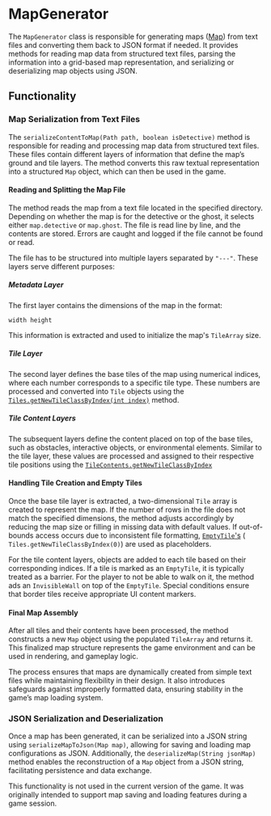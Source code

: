 # MapGenerator

The `MapGenerator` class is responsible for generating
maps ([Map](https://under-the-oaks.github.io/ColdCase-Client/tech/underoaks/coldcase/state/Map.html)) from text files
and converting them back to JSON format if needed. It provides methods for reading map data from structured text files,
parsing the information into a grid-based map representation, and serializing or deserializing map objects using JSON.

## Functionality

### Map Serialization from Text Files

The `serializeContentToMap(Path path, boolean isDetective)` method is responsible for reading and processing map data
from structured text files. These files contain different layers of information that define the map’s ground and tile
layers. The method converts this raw textual representation into a structured `Map` object, which can then be used in
the game.

#### Reading and Splitting the Map File

The method reads the map from a text file located in the specified directory. Depending on whether the map is for the
detective or the ghost, it selects either `map.detective` or `map.ghost`. The file is read line by line, and the
contents are stored. Errors are caught and logged if the file cannot be found or read.

The file has to be structured into multiple layers separated by `"---"`. These layers serve different purposes:

##### Metadata Layer

The first layer contains the dimensions of the map in the format:

   ```
   width height
   ```  

This information is extracted and used to initialize the map's `TileArray` size.

##### Tile Layer

The second layer defines the base tiles of the map using numerical indices, where each number
corresponds to a specific tile type. These numbers are processed and converted into `Tile` objects using the
[
`Tiles.getNewTileClassByIndex(int index)`](https://under-the-oaks.github.io/ColdCase-Client/tech/underoaks/coldcase/state/tiles/Tiles.html#getNewTileClassByIndex(int))
method.

##### Tile Content Layers

The subsequent layers define the content placed on top of the base tiles, such as
obstacles, interactive objects, or environmental elements. Similar to the tile layer, these values are processed and
assigned to their respective tile positions using the
[
`TileContents.getNewTileClassByIndex`](https://under-the-oaks.github.io/ColdCase-Client/tech/underoaks/coldcase/state/tileContent/TileContents.html#getNewTileClassByIndex(int))

#### Handling Tile Creation and Empty Tiles

Once the base tile layer is extracted, a two-dimensional `Tile` array is created to represent the map. If the number of
rows in the file does not match the specified dimensions, the method adjusts accordingly by reducing the map size or
filling in missing data with default values. If out-of-bounds access occurs due to inconsistent file formatting,
[`EmptyTile`'s](https://under-the-oaks.github.io/ColdCase-Client/tech/underoaks/coldcase/state/tiles/EmptyTile.html) (
`Tiles.getNewTileClassByIndex(0)`) are used as placeholders.

For the tile content layers, objects are added to each tile based on their corresponding indices. If a tile is marked as
an `EmptyTile`, it is typically treated as a barrier. For the player to not be able to walk on it, the method ads an
`InvisibleWall` on top of the `EmptyTile`. Special conditions ensure that border tiles receive appropriate UI
content markers.

#### Final Map Assembly

After all tiles and their contents have been processed, the method constructs a new `Map` object using the populated
`TileArray` and returns it. This finalized map structure represents the game environment and can be used in rendering,
and gameplay logic.

The process ensures that maps are dynamically created from simple text files while maintaining flexibility in their
design. It also introduces safeguards against improperly formatted data, ensuring stability in the game’s map loading
system.

### JSON Serialization and Deserialization

Once a map has been generated, it can be serialized into a JSON string using `serializeMapToJson(Map map)`, allowing for
saving and loading map configurations as JSON. Additionally, the `deserializeMap(String jsonMap)` method enables the
reconstruction of a `Map` object from a JSON string, facilitating persistence and data exchange.

<note>
This functionality is not used in the current version of the game. It was originally intended to support map saving and 
loading features during a game session.
</note>